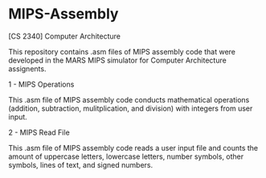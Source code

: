 # MIPS-Assembly
[CS 2340] Computer Architecture

This repository contains .asm files of MIPS assembly code that were developed in the MARS MIPS simulator for Computer Architecture assignents.

1 - MIPS Operations

This .asm file of MIPS assembly code conducts mathematical operations (addition, subtraction, mulitplication, and division) with integers from user input.

2 - MIPS Read File

This .asm file of MIPS assembly code reads a user input file and counts the amount of uppercase letters, lowercase letters, number symbols, other symbols, lines of text, and signed numbers.
